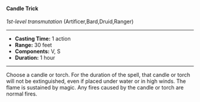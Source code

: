 #### Candle Trick
*1st-level transmutation* (Artificer,Bard,Druid,Ranger)
___
- **Casting Time:** 1 action
- **Range:** 30 feet
- **Components:** V, S
- **Duration:** 1 hour
---
Choose a candle or torch. For the duration of the spell, that candle or torch will not be extinguished, even if placed under water or in high winds. The flame is sustained by magic. Any fires caused by the candle or torch are normal fires.
